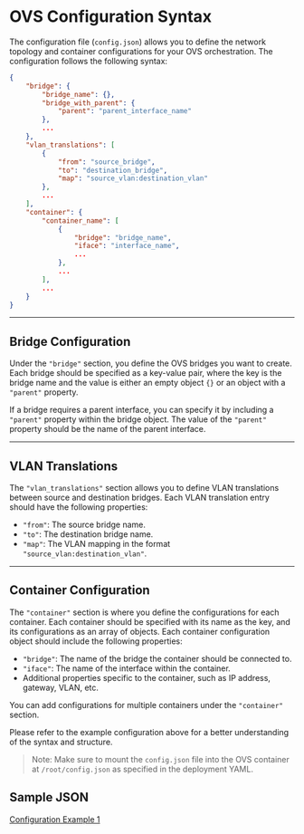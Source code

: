 # OVS Configuration Syntax

The configuration file (`config.json`) allows you to define the network
topology and container configurations for your OVS orchestration.
The configuration follows the following syntax:

```json
{
    "bridge": {
        "bridge_name": {},
        "bridge_with_parent": {
            "parent": "parent_interface_name"
        },
        ...
    },
    "vlan_translations": [
        {
            "from": "source_bridge",
            "to": "destination_bridge",
            "map": "source_vlan:destination_vlan"
        },
        ...
    ],
    "container": {
        "container_name": [
            {
                "bridge": "bridge_name",
                "iface": "interface_name",
                ...
            },
            ...
        ],
        ...
    }
}
```
---
## Bridge Configuration

Under the `"bridge"` section, you define the OVS bridges you want to create.
Each bridge should be specified as a key-value pair, where the key is the bridge
name and the value is either an empty object `{}` or an object with a `"parent"`
property.

If a bridge requires a parent interface, you can specify it by including a
`"parent"` property within the bridge object. The value of the `"parent"`
property should be the name of the parent interface.

---

## VLAN Translations

The `"vlan_translations"` section allows you to define VLAN translations
between source and destination bridges. Each VLAN translation entry should
have the following properties:

- `"from"`: The source bridge name.
- `"to"`: The destination bridge name.
- `"map"`: The VLAN mapping in the format `"source_vlan:destination_vlan"`.

---

## Container Configuration

The `"container"` section is where you define the configurations for each
container. Each container should be specified with its name as the key, and its configurations as an array of objects. Each container configuration object
should include the following properties:

- `"bridge"`: The name of the bridge the container should be connected to.
- `"iface"`: The name of the interface within the container.
- Additional properties specific to the container, such as IP address, gateway,
VLAN, etc.

You can add configurations for multiple containers under the `"container"` section.

Please refer to the example configuration above for a better understanding of
the syntax and structure.

> Note: Make sure to mount the `config.json` file into the OVS container
> at `/root/config.json` as specified in the deployment YAML.

## Sample JSON

[Configuration Example 1](./config.example.json)
